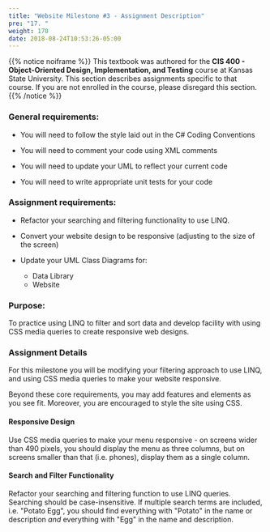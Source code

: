 ```yaml
---
title: "Website Milestone #3 - Assignment Description"
pre: "17. "
weight: 170
date: 2018-08-24T10:53:26-05:00
---
```


{{% notice noiframe %}}
This textbook was authored for the **CIS 400 - Object-Oriented Design, Implementation, and Testing** course at Kansas State University.  This section describes assignments specific to that course.  If you are not enrolled in the course, please disregard this section.
{{% /notice %}}


### General requirements:

* You will need to follow the style laid out in the C# Coding Conventions

* You will need to comment your code using XML comments

* You will need to update your UML to reflect your current code

* You will need to write appropriate unit tests for your code

### Assignment requirements:

* Refactor your searching and filtering functionality to use LINQ.

* Convert your website design to be responsive (adjusting to the size of the screen)

* Update your UML Class Diagrams for:
  * Data Library
  * Website

### Purpose:

To practice using LINQ to filter and sort data and develop facility with using CSS media queries to create responsive web designs.

### Assignment Details

For this milestone you will be modifying your filtering approach to use LINQ, and using CSS media queries to make your website responsive.

Beyond these core requirements, you may add features and elements as you see fit. Moreover, you are encouraged to style the site using CSS.

#### Responsive Design
Use CSS media queries to make your menu responsive - on screens wider than 490 pixels, you should display the menu as three columns, but on screens smaller than that (i.e. phones), display them as a single column.

#### Search and Filter Functionality
Refactor your searching and filtering function to use LINQ queries.  Searching should be case-insensitive.  If multiple search terms are included, i.e. "Potato Egg", you should find everything with "Potato" in the name or description _and_ everything with "Egg" in the name and description.
